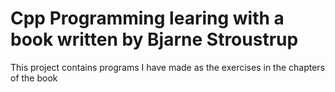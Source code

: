 # Cpp Programming learing with a book written by Bjarne Stroustrup

This project contains programs I have made as the exercises in the chapters of the book
